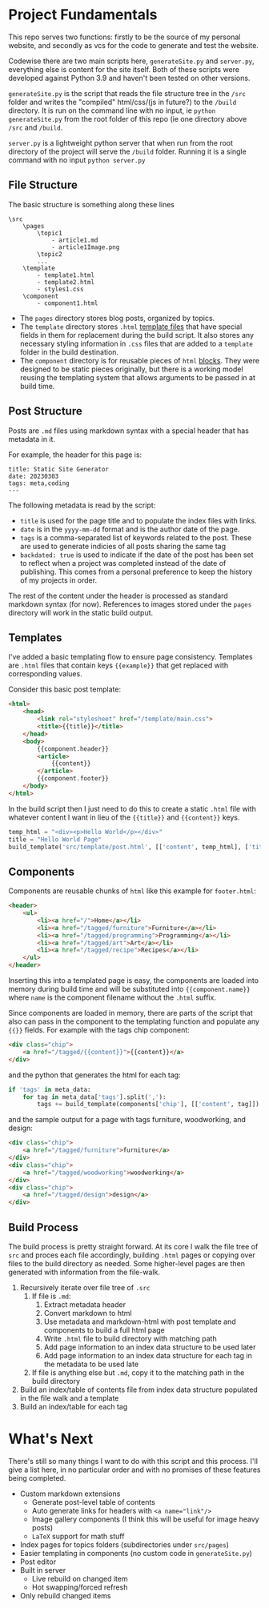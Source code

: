 # Project Fundamentals
This repo serves two functions: firstly to be the source of my personal website, and secondly as vcs for the code to generate and test the website.

Codewise there are two main scripts here, `generateSite.py` and `server.py`, everything else is content for the site itself. Both of these scripts were developed against Python 3.9 and haven't been tested on other versions. 

`generateSite.py` is the script that reads the file structure tree in the `/src` folder and writes the "compiled" html/css/(js in future?) to the `/build` directory. It is run on the command line with no input, ie `python generateSite.py` from the root folder of this repo (ie one directory above `/src` and `/build`.

`server.py` is a lightweight python server that when run from the root directory of the project will serve the `/build` folder. Running it is a single command with no input `python server.py`

## File Structure

The basic structure is something along these lines

```
\src
    \pages
        \topic1
            - article1.md
            - article1Image.png
        \topic2
        ...
    \template
        - template1.html
        - template2.html
        - styles1.css
    \component
        - component1.html
```

- The `pages` directory stores blog posts, organized by topics.
- The `template` directory stores `.html` [template files](#templates) that have special fields in them for replacement during the build script. It also stores any necessary styling information in `.css` files that are added to a `template` folder in the build destination.
- The `component` directory is for reusable pieces of `html` [blocks](#components). They were designed to be static pieces originally, but there is a working model reusing the templating system that allows arguments to be passed in at build time. 

## Post Structure
Posts are `.md` files using markdown syntax with a special header that has metadata in it.

For example, the header for this page is:

```
title: Static Site Generator
date: 20230303
tags: meta,coding
---
```

The following metadata is read by the script:
- `title` is used for the page title and to populate the index files with links.
- `date` is in the `yyyy-mm-dd` format and is the author date of the page.
- `tags` is a comma-separated list of keywords related to the post. These are used to generate indicies of all posts sharing the same tag
- `backdated: true` is used to indicate if the date of the post has been set to reflect when a project was completed instead of the date of publishing. This comes from a personal preference to keep the history of my projects in order.

The rest of the content under the header is processed as standard markdown syntax (for now). References to images stored under the `pages` directory will work in the static build output.


## Templates <a name="templates"/>
I've added a basic templating flow to ensure page consistency. Templates are `.html` files that contain keys `{{example}}` that get replaced with corresponding values.

Consider this basic post template:

```html
<html>
    <head>
        <link rel="stylesheet" href="/template/main.css">
        <title>{{title}}</title>
    </head>
    <body>
        {{component.header}}
        <article>
            {{content}}
        </article>
        {{component.footer}}
    </body>
</html>
```

In the build script then I just need to do this to create a static `.html` file with whatever content I want in lieu of the `{{title}}` and `{{content}}` keys.

```python
temp_html = "<div><p>Hello World</p></div>"
title = "Hello World Page"
build_template('src/template/post.html', [['content', temp_html], ['title', title]])
```

## Components <a name="components"/>
Components are reusable chunks of `html` like this example for `footer.html`:

```html
<header>
    <ul>
        <li><a href="/">Home</a></li>
        <li><a href="/tagged/furniture">Furniture</a></li>
        <li><a href="/tagged/programming">Programming</a></li>
        <li><a href="/tagged/art">Art</a></li>
        <li><a href="/tagged/recipe">Recipes</a></li>
    </ul>
</header>
```

Inserting this into a templated page is easy, the components are loaded into memory during build time and will be substituted into `{{component.name}}` where `name` is the component filename without the `.html` suffix.

Since components are loaded in memory, there are parts of the script that also can pass in the component to the templating function and populate any `{{}}` fields. For example with the tags chip component:
```html
<div class="chip">
    <a href="/tagged/{{content}}">{{content}}</a>
</div>
```

and the python that generates the html for each tag:

```python
if 'tags' in meta_data:
    for tag in meta_data['tags'].split(','):
        tags += build_template(components['chip'], [['content', tag]])
```

and the sample output for a page with tags furniture, woodworking, and design:

```html
<div class="chip">
    <a href="/tagged/furniture">furniture</a>
</div>
<div class="chip">
    <a href="/tagged/woodworking">woodworking</a>
</div>
<div class="chip">
    <a href="/tagged/design">design</a>
</div>
```


## Build Process

The build process is pretty straight forward. At its core I walk the file tree of `src` and proces each file accordingly, building `.html` pages or copying over files to the build directory as needed. Some higher-level pages are then generated with information from the file-walk.

1. Recursively iterate over file tree of `.src`
    1. If file is `.md`:
        1. Extract metadata header
        2. Convert markdown to html
        3. Use metadata and markdown-html with post template and components to build a full html page
        4. Write `.html` file to build directory with matching path
        5. Add page information to an index data structure to be used later
        5. Add page information to an index data structure for each tag in the metadata to be used late
   2. If file is anything else but `.md`, copy it to the matching path in the build directory
1. Build an index/table of contents file from index data structure populated in the file walk and a template
1. Build an index/table for each tag


# What's Next
There's still so many things I want to do with this script and this process. I'll give a list here, in no particular order and with no promises of these features being completed.

- Custom markdown extensions
    - Generate post-level table of contents
    - Auto generate links for headers with `<a name="link"/>`
    - Image gallery components (I think this will be useful for image heavy posts)
    - `LaTeX` support for math stuff
- Index pages for topics folders (subdirectories under `src/pages`)
- Easier templating in components (no custom code in `generateSite.py`)
- Post editor
- Built in server
    - Live rebuild on changed item
    - Hot swapping/forced refresh
- Only rebuild changed items
